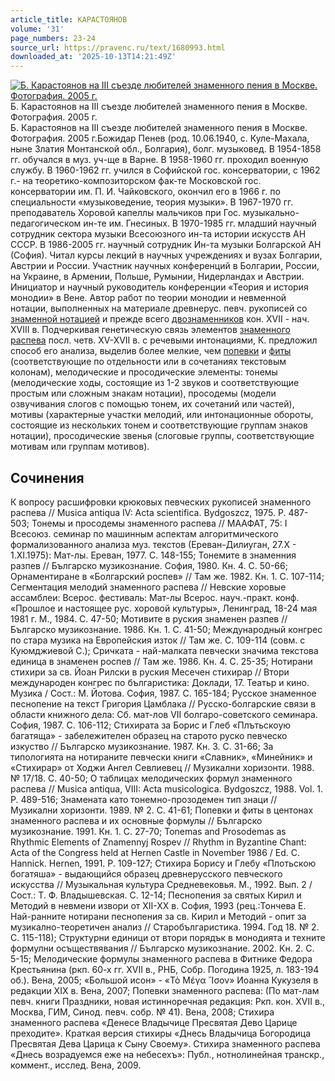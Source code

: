 ```yaml
---
article_title: КАРАСТОЯНОВ
volume: '31'
page_numbers: 23-24
source_url: https://pravenc.ru/text/1680993.html
downloaded_at: '2025-10-13T14:21:49Z'
---
```


[![Б. Карастоянов на III съезде любителей знаменного пения в Москве. Фотография. 2005 г.](https://pravenc.ru/data/2014/03/03/1234148242/i200.jpg "Кликните для увеличения картинки")](https://pravenc.ru/data/2014/03/03/1234148242/i400.jpg)Б. Карастоянов на III съезде любителей знаменного пения в Москве. Фотография. 2005 г.  
Б. Карастоянов на III съезде любителей знаменного пения в Москве. Фотография. 2005 г.Божидар Пенев (род. 10.06.1940, с. Куле-Махала, ныне Златия Монтанской обл., Болгария), болг. музыковед. В 1954-1858 гг. обучался в муз. уч-ще в Варне. В 1958-1960 гг. проходил военную службу. В 1960-1962 гг. учился в Софийской гос. консерватории, с 1962 г.- на теоретико-композиторском фак-те Московской гос. консерватории им. П. И. Чайковского, окончил его в 1966 г. по специальности «музыковедение, теория музыки». В 1967-1970 гг. преподаватель Хоровой капеллы мальчиков при Гос. музыкально-педагогическом ин-те им. Гнесиных. В 1970-1985 гг. младший научный сотрудник сектора музыки Всесоюзного ин-та истории искусств АН СССР. В 1986-2005 гг. научный сотрудник Ин-та музыки Болгарской АН (София). Читал курсы лекций в научных учреждениях и вузах Болгарии, Австрии и России. Участник научных конференций в Болгарии, России, на Украине, в Армении, Польше, Румынии, Нидерландах и Австрии. Инициатор и научный руководитель конференции «Теория и история монодии» в Вене. Автор работ по теории монодии и невменной нотации, выполненных на материале древнерус. певч. рукописей со [знаменной нотацией](<https://pravenc.ru/text/знаменной нотацией.html>) и прежде всего [двознаменников](https://pravenc.ru/text/двознаменников.html) кон. XVII - нач. XVIII в. Подчеркивая генетическую связь элементов [знаменного распева](<https://pravenc.ru/text/знаменного распева.html>) посл. четв. XV-XVII в. с речевыми интонациями, К. предложил способ его анализа, выделив более мелкие, чем [попевки](https://pravenc.ru/text/попевки.html) и [фиты](https://pravenc.ru/text/фита.html) (соответствующие по отдельности или в сочетаниях текстовым колонам), мелодические и просодические элементы: тонемы (мелодические ходы, состоящие из 1-2 звуков и соответствующие простым или сложным знакам нотации), просодемы (модели озвучивания слогов с помощью тонем, их сочетаний или частей), мотивы (характерные участки мелодий, или интонационные обороты, состоящие из нескольких тонем и соответствующие группам знаков нотации), просодические звенья (слоговые группы, соответствующие мотивам или группам мотивов).

## Сочинения

К вопросу расшифровки крюковых певческих рукописей знаменного распева // Musica antiqua IV: Acta scientifica. Bydgoszcz, 1975. P. 487-503; Тонемы и просодемы знаменного распева // МААФАТ, 75: I Всесоюз. семинар по машинным аспектам алгоритмического формализованного анализа муз. текстов (Ереван-Дилиуган, 27.X - 1.XI.1975): Мат-лы. Ереван, 1977. С. 148-155; Тонемите в знаменния разпев // Българско музикознание. София, 1980. Кн. 4. С. 50-66; Орнаментиране в «Болгарский роспев» // Там же. 1982. Кн. 1. С. 107-114; Сегментация мелодий знаменного распева // Невские хоровые ассамблеи: Всерос. фестиваль: Мат-лы Всерос. науч.-практ. конф. «Прошлое и настоящее рус. хоровой культуры», Ленинград, 18-24 мая 1981 г. М., 1984. С. 47-50; Мотивите в руския знаменен разпев // Българско музикознание. 1986. Кн. 1. С. 41-50; Международный конгрес по стара музика на Европейския изток // Там же. С. 109-114 (совм. с Куюмджиевой С.); Сричката - най-малката певчески значима текстова единица в знаменен роспев // Там же. 1986. Кн. 4. С. 25-35; Нотирани стихири за св. Йоан Рилски в руския Месечен стихирар // Втори международен конгрес по българистика: Доклади, 17. Театьр и кино. Музика / Cост.: М. Йотова. София, 1987. C. 165-184; Русское знаменное песнопение на текст Григория Цамблака // Русско-болгарские связи в области книжного дела: Сб. мат-лов VII болгаро-советского семинара. София, 1987. С. 106-112; Стихирата за Борис и Глеб «Плътьскоую багатяща» - забележителен образец на старото руско певческо изкуство // Българско музикознание. 1987. Кн. 3. С. 31-66; За типологията на нотираните певчески книги «Славник», «Минейник» и «Стихирар» от Ходжи Ангел Севлиевец // Музикални хоризонти. 1988. № 17/18. С. 40-50; О таблицах мелодических формул знаменного распева // Musica antiqua, VIII: Acta musicologica. Bydgoszcz, 1988. Vol. 1. P. 489-516; Знамената като тонемно-прозодемен тип знаци // Музикални хоризонти. 1989. № 2. С. 41-61; Попевки и фиты в центонах знаменного распева и их основные формулы // Българско музикознание. 1991. Кн. 1. С. 27-70; Tonemas and Prosodemas as Rhythmic Elements of Znamennyj Rospev // Rhythm in Byzantine Chant: Acta of the Congress held at Hernen Castle in November 1986 / Ed. C. Hannick. Hernen, 1991. P. 109-127; Стихира Борису и Глебу «Плотьскою богатяша» - выдающийся образец древнерусского певческого искусства // Музыкальная культура Средневековья. М., 1992. Вып. 2 / Сост.: Т. Ф. Владышевская. С. 12-14; Песнопения за святых Кирил и Методий в невмени извори от XII-XX в. София, 1993 (рец.:Тончева Е. Най-ранните нотирани песнопения за св. Кирил и Методий - опит за музикално-теоретичен анализ // Старобългаристика. 1994. Год 18. № 2. С. 115-118); Структурни единици от втори порядък в монодията и техните формулни осъществявания // Българско музикознание. 2002. Кн. 2. С. 5-15; Мелодические формулы знаменного распева в Фитнике Федора Крестьянина (ркп. 60-х гг. XVII в., РНБ, Собр. Погодина 1925, л. 183-194 об.). Вена, 2005; «Большой исон» - «Τὸ Μέγα ῎Ισον» Иоанна Кукузеля в редакции XIX в. Вена, 2007; Попевки знаменного распева: (По мат-лам певч. книги Праздники, новая истинноречная редакция: Ркп. кон. ХVII в., Москва, ГИМ, Синод. певч. собр. № 41). Вена, 2008; Стихира знаменного распева «Денесе Владычице Пресвятая Дево Царице преходите». Краткая версия стихиры «Днесь Владычица Богородица Пресвятая Дева Царица к Сыну Своему». Стихира знаменного распева «Днесь возрадуемся еже на небесехъ»: Публ., нотнолинейная транскр., коммент., исслед. Вена, 2009.
